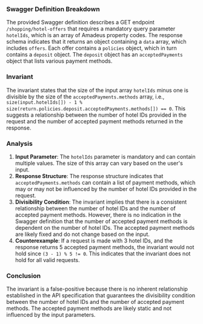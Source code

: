 ### Swagger Definition Breakdown
The provided Swagger definition describes a GET endpoint `/shopping/hotel-offers` that requires a mandatory query parameter `hotelIds`, which is an array of Amadeus property codes. The response schema indicates that it returns an object containing a `data` array, which includes `offers`. Each offer contains a `policies` object, which in turn contains a `deposit` object. The `deposit` object has an `acceptedPayments` object that lists various payment methods.

### Invariant
The invariant states that the size of the input array `hotelIds` minus one is divisible by the size of the `acceptedPayments.methods` array, i.e., `size(input.hotelIds[]) - 1 % size(return.policies.deposit.acceptedPayments.methods[]) == 0`. This suggests a relationship between the number of hotel IDs provided in the request and the number of accepted payment methods returned in the response.

### Analysis
1. **Input Parameter**: The `hotelIds` parameter is mandatory and can contain multiple values. The size of this array can vary based on the user's input.
2. **Response Structure**: The response structure indicates that `acceptedPayments.methods` can contain a list of payment methods, which may or may not be influenced by the number of hotel IDs provided in the request.
3. **Divisibility Condition**: The invariant implies that there is a consistent relationship between the number of hotel IDs and the number of accepted payment methods. However, there is no indication in the Swagger definition that the number of accepted payment methods is dependent on the number of hotel IDs. The accepted payment methods are likely fixed and do not change based on the input.
4. **Counterexample**: If a request is made with 3 hotel IDs, and the response returns 5 accepted payment methods, the invariant would not hold since `(3 - 1) % 5 != 0`. This indicates that the invariant does not hold for all valid requests.

### Conclusion
The invariant is a false-positive because there is no inherent relationship established in the API specification that guarantees the divisibility condition between the number of hotel IDs and the number of accepted payment methods. The accepted payment methods are likely static and not influenced by the input parameters.
